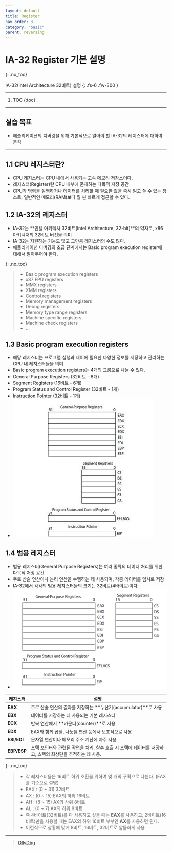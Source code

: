 ```yaml
---
layout: default
title: Register
nav_order: 3
category: "basic"
parent: reversing
---
```


# IA-32 Register 기본 설명
{: .no_toc}

IA-32(Intel Architecture 32비트) 설명
{: .fs-6 .fw-300 }

---

1. TOC
{:toc}

---

## 실습 목표
- 애플리케이션의 디버깅을 위해 기본적으로 알아야 할 IA-32의 레지스터에 대하여 분석

---

## 1.1 CPU 레지스터란?
- CPU 레지스터는 CPU 내에서 사용되는 고속 메모리 저장소이다.
- 레지스터(Register)란 CPU 내부에 존재하는 다목적 저장 공간
- CPU가 명령을 실행하거나 데이터를 처리할 때 필요한 값을 즉시 읽고 쓸 수 있는 장소로, 일반적인 메모리(RAM)보다 훨 씬 빠르게 접근할 수 있다.

## 1.2 IA-32의 레지스터
- IA-32는 **인텔 아키텍처 32비트(Intel Architecture, 32-bit)**의 약자로, x86 아키텍처의 32비트 버전을 의미
- IA-32는 지원하는 기능도 많고 그만큼 레지스터의 수도 많다.
- 애플리케이션 디버깅의 초급 단계에서는 Basic program execution register에 대해서 알아두어야 한다.

{: .no_toc}
> - Basic program execution registers
> - x87 FPU registers
> - MMX registers
> - XMM registers
> - Control registers
> - Memory management registers
> - Debug registers
> - Memory type range registers
> - Machine specific registers
> - Machine check registers
> - ...

## 1.3 Basic program execution registers
- 해당 레지스터는 프로그램 실행과 제어에 필요한 다양한 정보를 저장하고 관리하는 CPU 내 레지스터들을 의미
- Basic program execution registers는 4개의 그룹으로 나눌 수 있다.
- General Purpose Registers (32비트 - 8개)
- Segment Registers (16비트 - 6개)
- Program Status and Control Register (32비트 - 1개)
- Instruction Pointer (32비트 - 1개)
- ![](../../assets/images/reversing/Register/1.png)

## 1.4 범용 레지스터
- 범용 레지스터(General Purpose Registers)는 여러 종류의 데이터 처리를 위한 다목적 저장 공간
- 주로 산술 연산이나 논리 연산을 수행하는 데 사용되며, 각종 데이터를 임시로 저장
- IA-32에서 각각의 범용 레지스터들의 크기는 32비트(4바이트)이다.
- ![](../../assets/images/reversing/Register/2.png)

| 레지스터  | 설명                                                                 |
|-----------|----------------------------------------------------------------------|
| **EAX**   | 주로 산술 연산의 결과를 저장하는 **누산기(accumulator)**로 사용 |
| **EBX**   | 데이터를 저장하는 데 사용되는 기본 레지스터                     |
| **ECX**   | 반복 연산에서 **카운터(counter)**로 사용                         |
| **EDX**   | EAX와 함께 곱셈, 나눗셈 연산 등에서 보조적으로 사용              |
| **ESI/EDI** | 문자열 연산이나 메모리 주소 계산에 자주 사용                     |
| **EBP/ESP** | 스택 포인터와 관련된 작업을 처리. 함수 호출 시 스택에 데이터를 저장하고, 스택의 최상단을 추적하는 데 사용. |

{: .no_toc}
> - 각 레지스터들은 16비트 하위 호환을 위하여 몇 개의 구획으로 나뉜다. (EAX를 기준으로 설명)
> - EAX : (0 ~ 31) 32비트
> - AX : (0 ~ 15) EAX의 하위 16비트
> - AH : (8 ~ 15) AX의 상위 8비트
> - AL : (0 ~ 7) AX의 하위 8비트
> - 즉 4바이트(32비트)를 다 사용하고 싶을 때는 **EAX**를 사용하고, 2바이트(16비트)만을 사용할 때는 EAX의 하위 16비트 부부인 **AX**를 사용하면 된다.
> - 이런식으로 상황에 맞게 8비트, 16비트, 32비트로 알뜰하게 사용

---

> [OllyDbg](https://www.ollydbg.de/)


